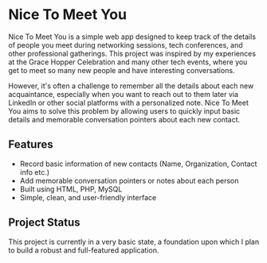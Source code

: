 # Nice To Meet You

Nice To Meet You is a simple web app designed to keep track of the details of people you meet during networking sessions, tech conferences, and other professional gatherings. This project was inspired by my experiences at the Grace Hopper Celebration and many other tech events, where you get to meet so many new people and have interesting conversations.

However, it's often a challenge to remember all the details about each new acquaintance, especially when you want to reach out to them later via LinkedIn or other social platforms with a personalized note. Nice To Meet You aims to solve this problem by allowing users to quickly input basic details and memorable conversation pointers about each new contact.

## Features

- Record basic information of new contacts (Name, Organization, Contact info etc.)
- Add memorable conversation pointers or notes about each person
- Built using HTML, PHP, MySQL
- Simple, clean, and user-friendly interface

## Project Status

This project is currently in a very basic state, a foundation upon which I plan to build a robust and full-featured application. 
